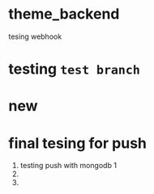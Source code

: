 # theme_backend

tesing webhook


# testing `test branch`
new
=======
# final tesing for push


1. testing push with mongodb 1
2.
3. 

